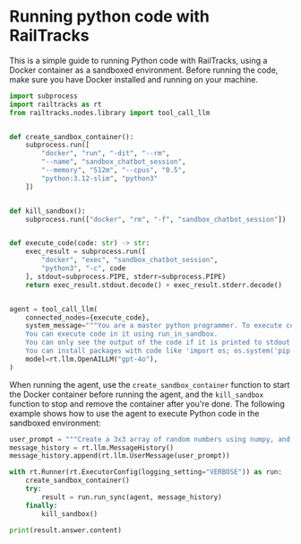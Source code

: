 # Running python code with RailTracks
This is a simple guide to running Python code with RailTracks, using a Docker container as a sandboxed environment.
Before running the code, make sure you have Docker installed and running on your machine.

```python
import subprocess
import railtracks as rt
from railtracks.nodes.library import tool_call_llm


def create_sandbox_container():
    subprocess.run([
        "docker", "run", "-dit", "--rm",
        "--name", "sandbox_chatbot_session",
        "--memory", "512m", "--cpus", "0.5",
        "python:3.12-slim", "python3"
    ])


def kill_sandbox():
    subprocess.run(["docker", "rm", "-f", "sandbox_chatbot_session"])


def execute_code(code: str) -> str:
    exec_result = subprocess.run([
        "docker", "exec", "sandbox_chatbot_session",
        "python3", "-c", code
    ], stdout=subprocess.PIPE, stderr=subprocess.PIPE)
    return exec_result.stdout.decode() + exec_result.stderr.decode()


agent = tool_call_llm(
    connected_nodes={execute_code},
    system_message="""You are a master python programmer. To execute code, you have access to a sandboxed Python environment.
    You can execute code in it using run_in_sandbox.
    You can only see the output of the code if it is printed to stdout or stderr, so anything you want to see must be printed.
    You can install packages with code like 'import os; os.system('pip install numpy')'""",
    model=rt.llm.OpenAILLM("gpt-4o"),
)
```

When running the agent, use the `create_sandbox_container` function to start the Docker container before running the agent, and the `kill_sandbox` function to stop and remove the container after you're done.
The following example shows how to use the agent to execute Python code in the sandboxed environment:

```python
user_prompt = """Create a 3x3 array of random numbers using numpy, and print the array and its mean"""
message_history = rt.llm.MessageHistory()
message_history.append(rt.llm.UserMessage(user_prompt))

with rt.Runner(rt.ExecutorConfig(logging_setting="VERBOSE")) as run:
    create_sandbox_container()
    try:
        result = run.run_sync(agent, message_history)
    finally:
        kill_sandbox()

print(result.answer.content)
```
